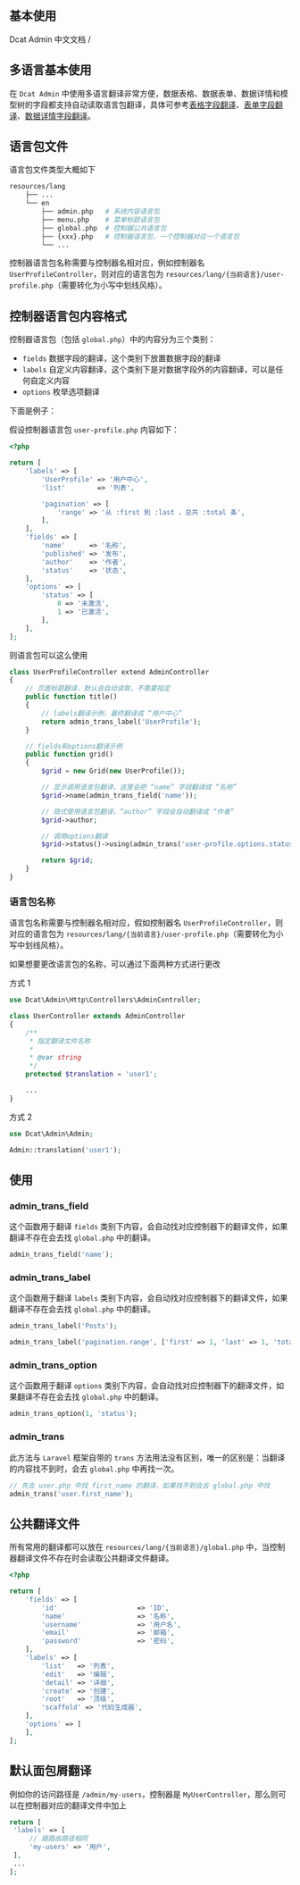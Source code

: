 ## 基本使用

Dcat Admin 中文文档 /  

## 多语言基本使用

在 `Dcat Admin` 中使用多语言翻译非常方便，数据表格、数据表单、数据详情和模型树的字段都支持自动读取语言包翻译，具体可参考[表格字段翻译](https://learnku.com/docs/dcat-admin/1.x/field-translation/8104)、[表单字段翻译](https://learnku.com/docs/dcat-admin/1.x/field-translation/8115)、[数据详情字段翻译](https://learnku.com/docs/dcat-admin/1.x/field-translation/8121)。

## 语言包文件

语言包文件类型大概如下

```bash
resources/lang
    ├── ...
    └── en
        ├── admin.php   # 系统内容语言包
        ├── menu.php    # 菜单标题语言包
        ├── global.php  # 控制器公共语言包
        ├── {xxx}.php   # 控制器语言包，一个控制器对应一个语言包
        └── ...         
```

控制器语言包名称需要与控制器名相对应，例如控制器名 `UserProfileController`，则对应的语言包为 `resources/lang/{当前语言}/user-profile.php`（需要转化为小写中划线风格）。

## 控制器语言包内容格式

控制器语言包（包括 `global.php`）中的内容分为三个类别：

+   `fields` 数据字段的翻译，这个类别下放置数据字段的翻译
+   `labels` 自定义内容翻译，这个类别下是对数据字段外的内容翻译，可以是任何自定义内容
+   `options` 枚举选项翻译

下面是例子：

假设控制器语言包 `user-profile.php` 内容如下：

```php
<?php 

return [
    'labels' => [
        'UserProfile' => '用户中心',
        'list'        => '列表',

        'pagination' => [
            'range' => '从 :first 到 :last ，总共 :total 条',
        ],
    ],
    'fields' => [
        'name'      => '名称',
        'published' => '发布',
        'author'    => '作者',
        'status'    => '状态',
    ],
    'options' => [
        'status' => [
            0 => '未激活',
            1 => '已激活',
        ],
    ],
];
```

则语言包可以这么使用

```php
class UserProfileController extend AdminController
{
    // 页面标题翻译，默认会自动读取，不需要指定
    public function title()
    {
        // labels翻译示例，最终翻译成 “用户中心”
        return admin_trans_label('UserProfile');    
    }

    // fields和options翻译示例
    public function grid()
    {
        $grid = new Grid(new UserProfile());

        // 显示调用语言包翻译，这里会把 “name” 字段翻译成 “名称”
        $grid->name(admin_trans_field('name'));

        // 隐式使用语言包翻译，“author” 字段会自动翻译成 “作者”
        $grid->author;

        // 调用options翻译
        $grid->status()->using(admin_trans('user-profile.options.status'));

        return $grid;
    }
}
```

### 语言包名称

语言包名称需要与控制器名相对应，假如控制器名 `UserProfileController`，则对应的语言包为 `resources/lang/{当前语言}/user-profile.php`（需要转化为小写中划线风格）。

如果想要更改语言包的名称，可以通过下面两种方式进行更改

方式 1

```php
use Dcat\Admin\Http\Controllers\AdminController;

class UserController extends AdminController
{
    /**
     * 指定翻译文件名称
     * 
     * @var string 
     */
    protected $translation = 'user1';

    ...
}
```

方式 2

```php
use Dcat\Admin\Admin;

Admin::translation('user1');
```

## 使用

### admin\_trans\_field

这个函数用于翻译 `fields` 类别下内容，会自动找对应控制器下的翻译文件，如果翻译不存在会去找 `global.php` 中的翻译。

```php
admin_trans_field('name');
```

### admin\_trans\_label

这个函数用于翻译 `labels` 类别下内容，会自动找对应控制器下的翻译文件，如果翻译不存在会去找 `global.php` 中的翻译。

```php
admin_trans_label('Posts');

admin_trans_label('pagination.range', ['first' => 1, 'last' => 1, 'total' => 0]);
```

### admin\_trans\_option

这个函数用于翻译 `options` 类别下内容，会自动找对应控制器下的翻译文件，如果翻译不存在会去找 `global.php` 中的翻译。

```php
admin_trans_option(1, 'status');
```

### admin\_trans

此方法与 `Laravel` 框架自带的 `trans` 方法用法没有区别，唯一的区别是：当翻译的内容找不到时，会去 `global.php` 中再找一次。

```php
// 先去 user.php 中找 first_name 的翻译，如果找不到会去 global.php 中找
admin_trans('user.first_name');
```

## 公共翻译文件

所有常用的翻译都可以放在 `resources/lang/{当前语言}/global.php` 中，当控制器翻译文件不存在时会读取公共翻译文件翻译。

```php
<?php

return [
    'fields' => [
        'id'                    => 'ID',
        'name'                  => '名称',
        'username'              => '用户名',
        'email'                 => '邮箱',
        'password'              => '密码',
    ],
    'labels' => [
        'list'   => '列表',
        'edit'   => '编辑',
        'detail' => '详细',
        'create' => '创建',
        'root'   => '顶级',
        'scaffold' => '代码生成器',
    ],
    'options' => [
    ],
];
```

## 默认面包屑翻译

例如你的访问路径是 `/admin/my-users`，控制器是 `MyUserController`，那么则可以在控制器对应的翻译文件中加上

```php
return [
 'labels' => [ 
     // 跟路由路径相同
     'my-users' => '用户',
 ], 
 ...
];
```